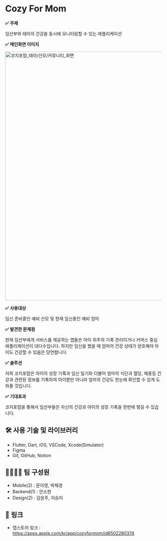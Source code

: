 # Cozy For Mom

**✅ 주제**

임산부와 태아의 건강을 동시에 모니터링할 수 있는 애플리케이션

**✅ 메인화면 이미지**

<img src="https://github.com/user-attachments/assets/f2d474b2-8e7e-4b08-adfa-d9aaf6fd91a7" alt="코지포맘_태아/산모/커뮤니티_화면" width="800">


**✅ 사용대상**

임신 준비중인 예비 산모 및 현재 임신중인 예비 엄마

**✅ 발견한 문제점**

현재 임산부에게 서비스를 제공하는 앱들은 아이 위주의 기록 관리이거나 커머스 중심 애플리케이션이 대다수입니다. 하지만 임신을 했을 때 엄마의 건강 상태가 양호해야 아이도 건강할 수 있음은 당연합니다.

**✅ 솔루션**

저희 코지포맘은 아이의 성장 기록과 임신 일기와 더불어 엄마의 식단과 혈당, 체중등 건강과 관련된 정보를 기록하여 아이뿐만 아니라 엄마의 건강도 한눈에 확인할 수 있게 도와줄 것입니다.

**✅ 기대효과**

코지포맘을 통해서 임산부들은 자신의 건강과 아이의 성장 기록을 한번에 챙길 수 있습니다.

## 🛠️ 사용 기술 및 라이브러리

- Flutter, Dart, iOS, VSCode, Xcode(Simulator)
- Figma
- Git, GitHub, Notion

## 🧑‍🧑‍🧒‍🧒 팀 구성원

- Mobile(2) : 문아영, 박채경
- Backend(1) : 안소현
- Design(2) : 김윤주, 이승미

## 🔗 링크

- 앱스토어 링크 : https://apps.apple.com/kr/app/cozyformom/id6502280374
